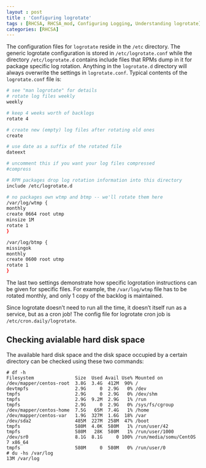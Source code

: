 ```yaml
---
layout : post
title : 'Configuring logrotate'
tags : [RHCSA, RHCSA_mod, Configuring Logging, Understanding logrotate]
categories: [RHCSA]
---
```



The configuration files for `logrotate` reside in the `/etc` directory.
The generic logrotate configuration is stored in `/etc/logrotate.conf`
while the directory `/etc/logrotate.d` contains include files that RPMs
dump in it for package specific log rotation. Anything in the
`logrotate.d` directory will always overwrite the settings in
`logrotate.conf`. Typical contents of the `logrotate.conf` file is:

``` bash
# see "man logrotate" for details
# rotate log files weekly
weekly

# keep 4 weeks worth of backlogs
rotate 4

# create new (empty) log files after rotating old ones
create

# use date as a suffix of the rotated file
dateext

# uncomment this if you want your log files compressed
#compress

# RPM packages drop log rotation information into this directory
include /etc/logrotate.d

# no packages own wtmp and btmp -- we'll rotate them here
/var/log/wtmp {
monthly
create 0664 root utmp
minsize 1M
rotate 1
}

/var/log/btmp {
missingok
monthly
create 0600 root utmp
rotate 1
}
```

The last two settings demonstrate how specific logrotation instructions
can be given for specific files. For example, the `/var/log/wtmp` file
has to be rotated monthly, and only 1 copy of the backlog is maintained.

Since logrotate doesn’t need to run all the time, it doesn’t itself run
as a service, but as a cron job\! The config file for logrotate cron job
is `/etc/cron.daily/logrotate`.

## Checking avialable hard disk space

The available hard disk space and the disk space occupied by a certain
directory can be checked using these two commands:

``` console
# df -h
Filesystem               Size  Used Avail Use% Mounted on
/dev/mapper/centos-root  3.8G  3.4G  412M  90% /
devtmpfs                 2.9G     0  2.9G   0% /dev
tmpfs                    2.9G     0  2.9G   0% /dev/shm
tmpfs                    2.9G  9.2M  2.9G   1% /run
tmpfs                    2.9G     0  2.9G   0% /sys/fs/cgroup
/dev/mapper/centos-home  7.5G   65M  7.4G   1% /home
/dev/mapper/centos-var   1.9G  327M  1.6G  18% /var
/dev/sda2                485M  227M  258M  47% /boot
tmpfs                    580M  4.0K  580M   1% /run/user/42
tmpfs                    580M   28K  580M   1% /run/user/1000
/dev/sr0                 8.1G  8.1G     0 100% /run/media/somu/CentOS 7 x86_64
tmpfs                    580M     0  580M   0% /run/user/0
# du -hs /var/log
13M /var/log
```


